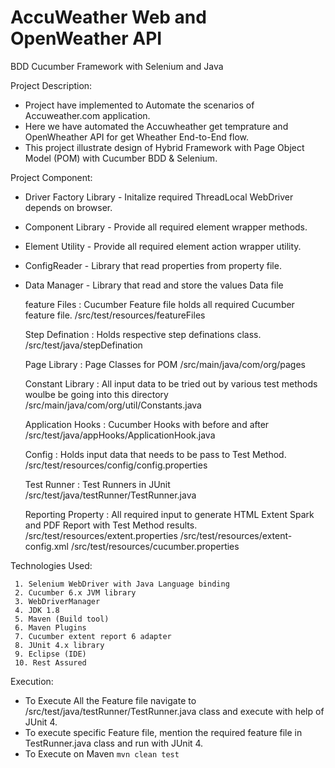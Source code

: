 # AccuWeather Web and OpenWeather API
BDD Cucumber Framework with Selenium and Java

Project Description:
  - Project have implemented to Automate the scenarios of Accuweather.com application.
  - Here we have automated the Accuwheather get temprature and OpenWheather API for get Wheather End-to-End flow.
  - This project illustrate design of Hybrid Framework with Page Object Model (POM) with Cucumber BDD & Selenium.
  
Project Component:
  - Driver Factory Library - Initalize required ThreadLocal WebDriver depends on browser.
  - Component Library      - Provide all required element wrapper methods.
  - Element Utility        - Provide all required element action wrapper utility.
  - ConfigReader           - Library that read properties from property file.
  - Data Manager           - Library that read and store the values Data file 
  
  
    feature Files              : Cucumber Feature file holds all required Cucumber feature file.
                                 /src/test/resources/featureFiles
                 
    Step Defination           : Holds respective step definations class.
                                /src/test/java/stepDefination
                                
    Page Library              : Page Classes for POM
                                /src/main/java/com/org/pages
                                
    Constant Library           : All input data  to be tried out by various test methods woulbe be going into this directory
                                 /src/main/java/com/org/util/Constants.java
                                
    Application Hooks         : Cucumber Hooks with before and after
                                /src/test/java/appHooks/ApplicationHook.java
                                
    Config                    : Holds input data that needs to be pass to Test Method.
                                /src/test/resources/config/config.properties
                                
    Test Runner               : Test Runners in JUnit
                                /src/test/java/testRunner/TestRunner.java
                                
    Reporting Property        : All required input to generate HTML Extent Spark and PDF Report with Test Method results.
                                /src/test/resources/extent.properties
                                /src/test/resources/extent-config.xml
                                /src/test/resources/cucumber.properties
                                
 Technologies Used:

     1. Selenium WebDriver with Java Language binding
     2. Cucumber 6.x JVM library
     3. WebDriverManager
     4. JDK 1.8
     5. Maven (Build tool)
     6. Maven Plugins
     7. Cucumber extent report 6 adapter
     8. JUnit 4.x library
     9. Eclipse (IDE)
     10. Rest Assured
     
     
Execution:

  - To Execute All the Feature file navigate to /src/test/java/testRunner/TestRunner.java class and execute with help of JUnit 4.
  - To execute specific Feature file, mention the required feature file in TestRunner.java class and run with JUnit 4.
  - To Execute on Maven   ```mvn clean test```
